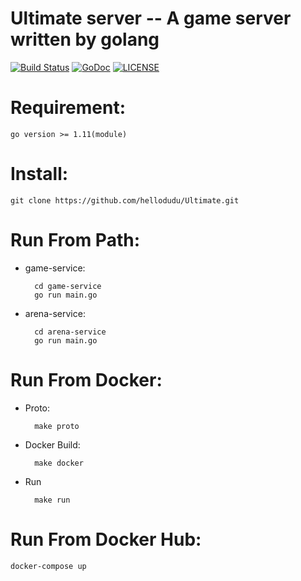 
# Ultimate server -- A game server written by golang

[![Build Status](https://travis-ci.com/hellodudu/Ultimate.svg?branch=master)](https://travis-ci.com/hellodudu/Ultimate)
[![GoDoc](https://godoc.org/github.com/hellodudu/Ultimate?status.svg)](https://godoc.org/github.com/hellodudu/Ultimate)
[![LICENSE](https://img.shields.io/badge/license-NPL%20(The%20996%20Prohibited%20License)-blue.svg)](https://github.com/996icu/996.ICU/blob/master/LICENSE)

# Requirement:

    go version >= 1.11(module)

# Install:

	git clone https://github.com/hellodudu/Ultimate.git

# Run From Path:

* game-service:

        cd game-service
        go run main.go

* arena-service:

        cd arena-service
        go run main.go

# Run From Docker:

* Proto: 

		make proto

* Docker Build:
    
	    make docker

* Run
    
	    make run


# Run From Docker Hub:

	docker-compose up
